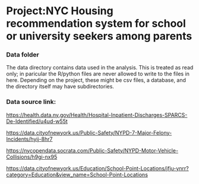 # Project:NYC Housing recommendation system for school or university seekers among parents
### Data folder

The data directory contains data used in the analysis. This is treated as read only; in paricular the R/python files are never allowed to write to the files in here. Depending on the project, these might be csv files, a database, and the directory itself may have subdirectories.

### Data source link:
https://health.data.ny.gov/Health/Hospital-Inpatient-Discharges-SPARCS-De-Identified/u4ud-w55t

https://data.cityofnewyork.us/Public-Safety/NYPD-7-Major-Felony-Incidents/hyij-8hr7

https://nycopendata.socrata.com/Public-Safety/NYPD-Motor-Vehicle-Collisions/h9gi-nx95

https://data.cityofnewyork.us/Education/School-Point-Locations/jfju-ynrr?category=Education&view_name=School-Point-Locations

